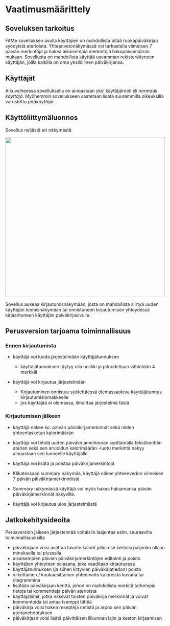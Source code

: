 # Vaatimusmäärittely

## Soveluksen tarkoitus

FitMe sovelluksen avulla käyttäjien on mahdollista pitää ruokapäiväkirjaa syödyistä aterioista. Yhteenvetonäkymässä voi tarkastella viimeisen 7 päivän merkintöjä ja hakea aikaisempia merkintöjä hakupäivämäärän mukaan. Sovellusta on mahdollista käyttää useamman rekisteröityneen käyttäjän, joilla kaikilla on oma yksilöllinen päiväkirjansa.

## Käyttäjät

Alkuvaiheessa sovelluksella on ainoastaan yksi käyttäjärooli eli _normaali käyttäjä_. Myöhemmin sovellukseen saatetaan lisätä suuremmilla oikeuksilla varustettu _pääkäyttäjä_.

## Käyttöliittymäluonnos

Sovellus neljästä eri näkymästä

<img src="https://github.com/vsvala/otm-harjoitustyo/blob/master/dokumentaatio/kl_luonnos.JPG" width="500">

Sovellus aukeaa kirjautumisnäkymään, josta on mahdollista siirtyä uuden käyttäjän luomisnäkymään tai onnistuneen kirjautumisen yhteydessä kirjaantuneen käyttäjän päiväkirjasivulle. 

## Perusversion tarjoama toiminnallisuus

### Ennen kirjautumista

- käyttäjä voi luoda järjestelmään käyttäjätunnuksen
  - käyttäjätunnuksen täytyy olla uniikki ja pituudeltaan vähintään 4 merkkiä

- käyttäjä voi kirjautua järjestelmään   
  - Kirjautuminen onnistuu syötettäessä olemassaoleva käyttäjätunnus kirjautumislomakkeelle
  - jos käyttäjää ei olemassa, ilmoittaa järjestelmä tästä

### Kirjautumisen jälkeen

- käyttäjä näkee ko. päivän päiväkirjamerkinnät sekä niiden yhteenlasketun kalorimäärän

- käyttäjä voi tehdä uuden päiväkirjamerkinnän syöttämällä tekstikenttiin aterian sekä sen arvioidun kalorimäärän 
  -luotu merkintä näkyy ainoastaan sen luoneelle käyttäjälle

- käyttäjä voi lisätä ja poistaa päiväkirjamerkintöjä

- Klikatessaan summary näkymää, käyttäjä näkee yhteenvedon viimeisen 7 päivän päiväkirjamerkinnöistä

- Summary näkymässä käyttäjä voi myös hakea haluamansa päivän päiväkirjamerkinnät näkyville.

- käyttäjä voi kirjautua ulos järjestelmästä

## Jatkokehitysideoita

Perusversion jälkeen järjestelmää voitaisiin laajentaa esim. seuraavilla toiminnallisuuksilla

- päiväkirjaan voisi asettaa tavoite kalorit jolloin se kertoisi paljonko ollaan minuksella tai plussalla
- aikaisempien päivien päiväkirjamerkintöjen editointi ja poisto
- käyttäjien yhteyteen salasana, joka vaaditaan kirjautuessa
- käyttäjätunnuksen (ja siihen liittyvien päiväkirjatiedon) poisto
- viikottainen / kuukausittainen yhteenveto kaloreista kuvana tai diagrammina
- lisätään päiväkirjaan kenttä, johon on mahdollista merkitä tarkempia tietoja tai kommentteja päivän aterioista
- käyttäjätiimit, jotka näkevät toisten päiväkirja merkinnät ja voivat kommentoida tai antaa tsemppi tähtiä 
- päiväkirja voisi hakea reseptejä netistä ja arpoa sen päivän aterianehdotuksen
- päiväkirjaan voisi lisätä päivittäisen liikunnan lajin ja keston kirjaamisen

